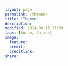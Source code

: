 ```yaml
---
layout: page
permalink: /themen/
title: "Themen"
description: 
modified: 2014-06-13 17:39
tags: [küche, tajine]
image:
  feature: 
  credit: 
  creditlink: 
share: 
---
```

